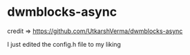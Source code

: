 # dwmblocks-async

credit => https://github.com/UtkarshVerma/dwmblocks-async

I just edited the config.h file to my liking